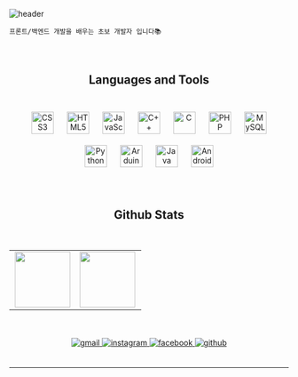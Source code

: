 ![header](https://capsule-render.vercel.app/api?type=waving&color=gradient&customColorList=15&height=300&&text=minjung03&fontSize=70&reversal=true&animation=fadeIn&fontColor=ffffff&fontAlignY=40&desc=beginner%20developer&descAlignY=58)
<!--9, 15, 27-->
<!--# Hey👋, I'm minjungKim!-->
`프론트/백엔드 개발을 배우는 초보 개발자 입니다📚`
<br/>
<br/>
<br/>

<div align="center">
  
## Languages and Tools  
  
<br/>
    <div align="center">  
    <img style="margin: 10px" src="https://profilinator.rishav.dev/skills-assets/css3-original-wordmark.svg" alt="CSS3" height="40" />  
    <img style="margin: 10px" src="https://profilinator.rishav.dev/skills-assets/html5-original-wordmark.svg" alt="HTML5" height="40" />  
    <img style="margin: 10px" src="https://profilinator.rishav.dev/skills-assets/javascript-original.svg" alt="JavaScript" height="40" />  
    <img style="margin: 10px" src="https://profilinator.rishav.dev/skills-assets/cplusplus-original.svg" alt="C++" height="40" />  
    <img style="margin: 10px" src="https://profilinator.rishav.dev/skills-assets/c-original.svg" alt="C" height="40" />  
    <img style="margin: 10px" src="https://profilinator.rishav.dev/skills-assets/php-original.svg" alt="PHP" height="40" />  
    <img style="margin: 10px" src="https://profilinator.rishav.dev/skills-assets/mysql-original-wordmark.svg" alt="MySQL" height="40" />  
    <img style="margin: 10px" src="https://profilinator.rishav.dev/skills-assets/python-original.svg" alt="Python" height="40" />  
    <img style="margin: 10px" src="https://profilinator.rishav.dev/skills-assets/arduino.png" alt="Arduino" height="40" />  
    <img style="margin: 10px" src="https://profilinator.rishav.dev/skills-assets/java-original-wordmark.svg" alt="Java" height="40" />  
    <img style="margin: 10px" src="https://profilinator.rishav.dev/skills-assets/android-original-wordmark.svg" alt="Android" height="40" />  

<!--   <img src="https://img.shields.io/badge/C-A8B9CC?style=flat-square&logo=C&logoColor=white"/></a>
  <img src="https://img.shields.io/badge/Java-007396?style=flat-square&logo=Java&logoColor=white"/></a>
  <img src="https://img.shields.io/badge/Mysql-4479A1?style=flat-square&logo=Mysql&logoColor=white"/></a>
  <img src="https://img.shields.io/badge/HTML5-E34F26?style=flat-square&logo=HTML5&logoColor=white"/></a>
  <img src="https://img.shields.io/badge/CSS3-1572B6?style=flat-square&logo=CSS3&logoColor=white"/></a>
  <img src="https://img.shields.io/badge/JavaScript-F7DF1E?style=flat-square&logo=JavaScript&logoColor=white"/></a>
  <img src="https://img.shields.io/badge/C++-00599C?style=flat-square&logo=C%2B%2B&logoColor=white"/></a>
  <img src="https://img.shields.io/badge/Php-777BB4?style=flat-square&logo=Php&logoColor=white"/></a>
  <img src="https://img.shields.io/badge/Android-3DDC84?style=flat-square&logo=Android&logoColor=white"/></a><br><br> -->

<br/>
<br/>
<br/>

## Github Stats
<br/>
<table><tr><td valign="top" width="50%">

<div align="center"><img src="https://github-readme-stats.vercel.app/api?username=minjung03&show_icons=true&count_private=true&hide_border=true" align="center" style="width: 100" /></div>

</td><td valign="top" width="50%">

<img src="https://github-readme-stats.vercel.app/api/top-langs/?username=minjung03&hide_border=true&layout=compact" align="left" style="width: 100" />

</td></tr></table>  

<br/> 
<br/> 

  
<div align="center">
 
<a href="mailto:s2003@e-mirim.hs.kr" target="_blank">
<img src=https://img.shields.io/badge/Gmail-d14836?style=for-the-badge&logo=Gmail&logoColor=white alt=gmail style="margin-bottom: 5px;" />
</a> 
<a href="https://instagram.com/https://www.instagram.com/kmmin_03/" target="_blank">
<img src=https://img.shields.io/badge/instagram-%23000000.svg?&style=for-the-badge&logo=instagram&logoColor=white alt=instagram style="margin-bottom: 5px;" />
</a>
<a href="https://www.facebook.com/https://www.facebook.com/jj.kim.5492216" target="_blank">
<img src=https://img.shields.io/badge/facebook-%232E87FB.svg?&style=for-the-badge&logo=facebook&logoColor=white alt=facebook style="margin-bottom: 5px;" />
</a>
<a href="https://github.com/rishavanand" target="_blank">
<img src=https://img.shields.io/badge/github-%2324292e.svg?&style=for-the-badge&logo=github&logoColor=white alt=github style="margin-bottom: 5px;" />
</a> 
  
</div>

<br/>

----
